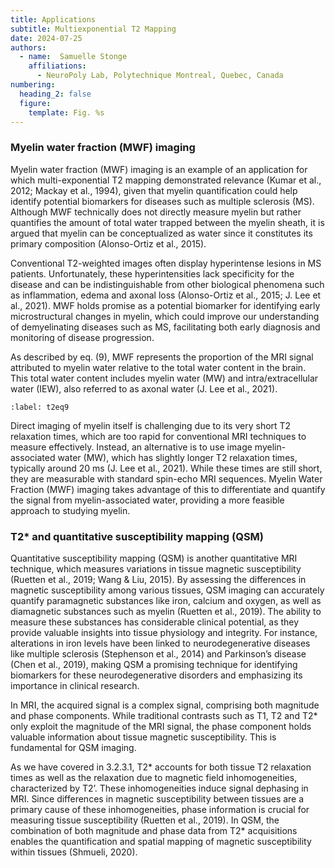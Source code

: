 ```yaml
---
title: Applications
subtitle: Multiexponential T2 Mapping
date: 2024-07-25
authors:
  - name:  Samuelle Stonge
    affiliations:
      - NeuroPoly Lab, Polytechnique Montreal, Quebec, Canada
numbering:
  heading_2: false
  figure:
    template: Fig. %s
---
```


### Myelin water fraction (MWF) imaging

Myelin water fraction (MWF) imaging is an example of an application for which multi-exponential T2 mapping demonstrated relevance (Kumar et al., 2012; Mackay et al., 1994), given that myelin quantification could help identify potential biomarkers for diseases such as multiple sclerosis (MS). Although MWF technically does not directly measure myelin but rather quantifies the amount of total water trapped between the myelin sheath, it is argued that myelin can be conceptualized as water since it constitutes its primary composition (Alonso-Ortiz et al., 2015). 

Conventional T2-weighted images often display hyperintense lesions in MS patients. Unfortunately, these hyperintensities lack specificity for the disease and can be indistinguishable from other biological phenomena such as inflammation, edema and axonal loss (Alonso-Ortiz et al., 2015; J. Lee et al., 2021). MWF holds promise as a potential biomarker for identifying early microstructural changes in myelin, which could improve our understanding of demyelinating diseases such as MS, facilitating both early diagnosis and monitoring of disease progression. 

As described by eq. (9), MWF represents the proportion of the MRI signal attributed to myelin water relative to the total water content in the brain. This total water content includes myelin water (MW) and intra/extracellular water (IEW), also referred to as axonal water (J. Lee et al., 2021). 

```{figure} img/eq9.png
:label: t2eq9
```

Direct imaging of myelin itself is challenging due to its very short T2 relaxation times, which are too rapid for conventional MRI techniques to measure effectively. Instead, an alternative is to use image myelin-associated water (MW), which has slightly longer T2 relaxation times, typically around 20 ms (J. Lee et al., 2021). While these times are still short, they are measurable with standard spin-echo MRI sequences. Myelin Water Fraction (MWF) imaging takes advantage of this to differentiate and quantify the signal from myelin-associated water, providing a more feasible approach to studying myelin. 


### T2* and quantitative susceptibility mapping (QSM) 

Quantitative susceptibility mapping (QSM) is another quantitative MRI technique, which measures variations in tissue magnetic susceptibility (Ruetten et al., 2019; Wang & Liu, 2015). By assessing the differences in magnetic susceptibility among various tissues, QSM imaging can accurately quantify paramagnetic substances like iron, calcium and oxygen, as well as diamagnetic substances such as myelin (Ruetten et al., 2019). The ability to measure these substances has considerable clinical potential, as they provide valuable insights into tissue physiology and integrity. For instance, alterations in iron levels have been linked to neurodegenerative diseases like multiple sclerosis (Stephenson et al., 2014) and Parkinson’s disease (Chen et al., 2019), making QSM a promising technique for identifying biomarkers for these neurodegenerative disorders and emphasizing its importance in clinical research.

In MRI, the acquired signal is a complex signal, comprising both magnitude and phase components. While traditional contrasts such as T1, T2 and T2* only exploit the magnitude of the MRI signal, the phase component holds valuable information about tissue magnetic susceptibility. This is fundamental for QSM imaging. 

As we have covered in 3.2.3.1, T2* accounts for both tissue T2 relaxation times as well as the relaxation due to magnetic field inhomogeneities, characterized by T2’. These inhomogeneities induce signal dephasing in MRI. Since differences in magnetic susceptibility between tissues are a primary cause of these inhomogeneities, phase information is crucial for measuring tissue susceptibility (Ruetten et al., 2019). In QSM, the combination of both magnitude and phase data from T2* acquisitions enables the quantification and spatial mapping of magnetic susceptibility within tissues (Shmueli, 2020). 


